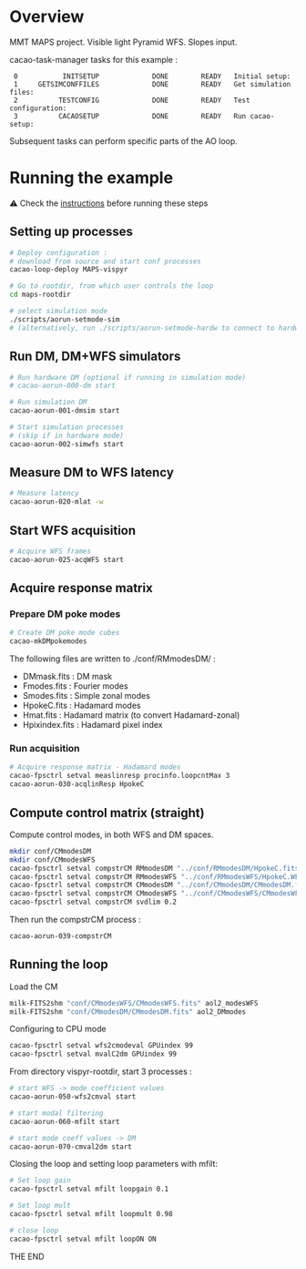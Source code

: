 # Overview

MMT MAPS project.
Visible light Pyramid WFS. Slopes input.

cacao-task-manager tasks for this example :

~~~
 0           INITSETUP             DONE        READY   Initial setup:
 1     GETSIMCONFFILES             DONE        READY   Get simulation files:
 2          TESTCONFIG             DONE        READY   Test configuration:
 3          CACAOSETUP             DONE        READY   Run cacao-setup:
~~~
Subsequent tasks can perform specific parts of the AO loop.




# Running the example

:warning: Check the [instructions](https://github.com/cacao-org/cacao/tree/dev/AOloopControl/examples) before running these steps

## Setting up processes


```bash
# Deploy configuration :
# download from source and start conf processes
cacao-loop-deploy MAPS-vispyr

# Go to rootdir, from which user controls the loop
cd maps-rootdir

# select simulation mode
./scripts/aorun-setmode-sim
# (alternatively, run ./scripts/aorun-setmode-hardw to connect to hardware)
```

## Run DM, DM+WFS simulators

```bash
# Run hardware DM (optional if running in simulation mode)
# cacao-aorun-000-dm start

# Run simulation DM
cacao-aorun-001-dmsim start

# Start simulation processes
# (skip if in hardware mode)
cacao-aorun-002-simwfs start
```



## Measure DM to WFS latency


```bash
# Measure latency
cacao-aorun-020-mlat -w
```

## Start WFS acquisition

```bash
# Acquire WFS frames
cacao-aorun-025-acqWFS start
```

## Acquire response matrix


### Prepare DM poke modes

```bash
# Create DM poke mode cubes
cacao-mkDMpokemodes
```
The following files are written to ./conf/RMmodesDM/ :
- DMmask.fits    : DM mask
- Fmodes.fits    : Fourier modes
- Smodes.fits    : Simple zonal modes
- HpokeC.fits    : Hadamard modes
- Hmat.fits      : Hadamard matrix (to convert Hadamard-zonal)
- Hpixindex.fits : Hadamard pixel index


### Run acquisition


```bash
# Acquire response matrix - Hadamard modes
cacao-fpsctrl setval measlinresp procinfo.loopcntMax 3
cacao-aorun-030-acqlinResp HpokeC
```


## Compute control matrix (straight)


Compute control modes, in both WFS and DM spaces.

```bash
mkdir conf/CMmodesDM
mkdir conf/CMmodesWFS
cacao-fpsctrl setval compstrCM RMmodesDM "../conf/RMmodesDM/HpokeC.fits"
cacao-fpsctrl setval compstrCM RMmodesWFS "../conf/RMmodesWFS/HpokeC.WFSresp.fits"
cacao-fpsctrl setval compstrCM CMmodesDM "../conf/CMmodesDM/CMmodesDM.fits"
cacao-fpsctrl setval compstrCM CMmodesWFS "../conf/CMmodesWFS/CMmodesWFS.fits"
cacao-fpsctrl setval compstrCM svdlim 0.2
```
Then run the compstrCM process :
```bash
cacao-aorun-039-compstrCM
```


## Running the loop

Load the CM
```bash
milk-FITS2shm "conf/CMmodesWFS/CMmodesWFS.fits" aol2_modesWFS
milk-FITS2shm "conf/CMmodesDM/CMmodesDM.fits" aol2_DMmodes
```

Configuring to CPU mode
```bash
cacao-fpsctrl setval wfs2cmodeval GPUindex 99
cacao-fpsctrl setval mvalC2dm GPUindex 99
```


From directory vispyr-rootdir, start 3 processes :

```bash
# start WFS -> mode coefficient values
cacao-aorun-050-wfs2cmval start

# start modal filtering
cacao-aorun-060-mfilt start

# start mode coeff values -> DM
cacao-aorun-070-cmval2dm start

```

Closing the loop and setting loop parameters with mfilt:

```bash
# Set loop gain
cacao-fpsctrl setval mfilt loopgain 0.1

# Set loop mult
cacao-fpsctrl setval mfilt loopmult 0.98

# close loop
cacao-fpsctrl setval mfilt loopON ON

```


THE END
